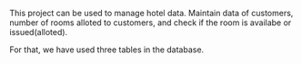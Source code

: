 This project can be used to manage hotel data. Maintain data of customers, number of rooms alloted to customers, and check if the room is availabe or issued(alloted). 

For that, we have used three tables in the database.

